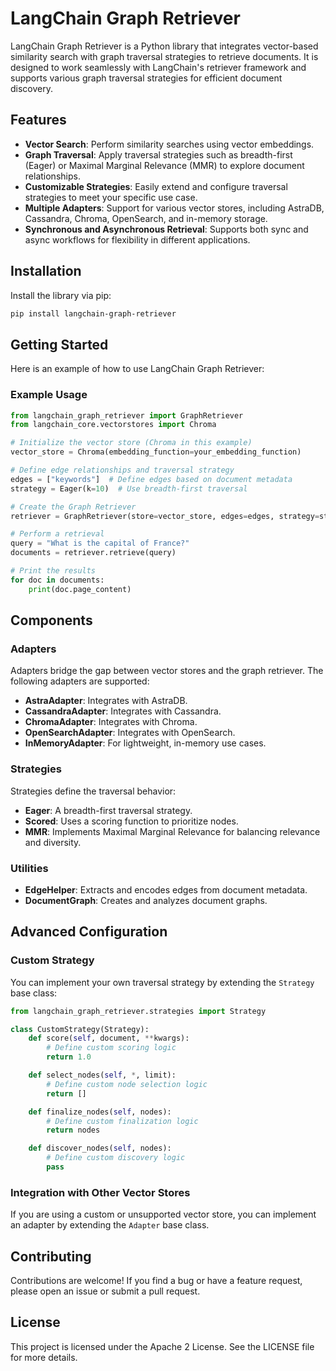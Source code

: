 # LangChain Graph Retriever

LangChain Graph Retriever is a Python library that integrates vector-based similarity search with graph traversal strategies to retrieve documents. It is designed to work seamlessly with LangChain's retriever framework and supports various graph traversal strategies for efficient document discovery.

## Features

- **Vector Search**: Perform similarity searches using vector embeddings.
- **Graph Traversal**: Apply traversal strategies such as breadth-first (Eager) or Maximal Marginal Relevance (MMR) to explore document relationships.
- **Customizable Strategies**: Easily extend and configure traversal strategies to meet your specific use case.
- **Multiple Adapters**: Support for various vector stores, including AstraDB, Cassandra, Chroma, OpenSearch, and in-memory storage.
- **Synchronous and Asynchronous Retrieval**: Supports both sync and async workflows for flexibility in different applications.

## Installation

Install the library via pip:

```bash
pip install langchain-graph-retriever
```

## Getting Started

Here is an example of how to use LangChain Graph Retriever:

### Example Usage

```python
from langchain_graph_retriever import GraphRetriever
from langchain_core.vectorstores import Chroma

# Initialize the vector store (Chroma in this example)
vector_store = Chroma(embedding_function=your_embedding_function)

# Define edge relationships and traversal strategy
edges = ["keywords"]  # Define edges based on document metadata
strategy = Eager(k=10)  # Use breadth-first traversal

# Create the Graph Retriever
retriever = GraphRetriever(store=vector_store, edges=edges, strategy=strategy)

# Perform a retrieval
query = "What is the capital of France?"
documents = retriever.retrieve(query)

# Print the results
for doc in documents:
    print(doc.page_content)
```

## Components

### Adapters
Adapters bridge the gap between vector stores and the graph retriever. The following adapters are supported:

- **AstraAdapter**: Integrates with AstraDB.
- **CassandraAdapter**: Integrates with Cassandra.
- **ChromaAdapter**: Integrates with Chroma.
- **OpenSearchAdapter**: Integrates with OpenSearch.
- **InMemoryAdapter**: For lightweight, in-memory use cases.

### Strategies
Strategies define the traversal behavior:

- **Eager**: A breadth-first traversal strategy.
- **Scored**: Uses a scoring function to prioritize nodes.
- **MMR**: Implements Maximal Marginal Relevance for balancing relevance and diversity.

### Utilities
- **EdgeHelper**: Extracts and encodes edges from document metadata.
- **DocumentGraph**: Creates and analyzes document graphs.

## Advanced Configuration

### Custom Strategy
You can implement your own traversal strategy by extending the `Strategy` base class:

```python
from langchain_graph_retriever.strategies import Strategy

class CustomStrategy(Strategy):
    def score(self, document, **kwargs):
        # Define custom scoring logic
        return 1.0

    def select_nodes(self, *, limit):
        # Define custom node selection logic
        return []

    def finalize_nodes(self, nodes):
        # Define custom finalization logic
        return nodes

    def discover_nodes(self, nodes):
        # Define custom discovery logic
        pass
```

### Integration with Other Vector Stores
If you are using a custom or unsupported vector store, you can implement an adapter by extending the `Adapter` base class.

## Contributing

Contributions are welcome! If you find a bug or have a feature request, please open an issue or submit a pull request.

## License

This project is licensed under the Apache 2 License. See the LICENSE file for more details.
